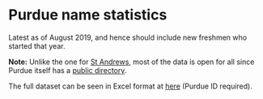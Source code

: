 # Purdue name statistics

Latest as of August 2019, and hence should include new freshmen who started that year.

**Note:** Unlike the one for [St Andrews](https://github.com/Leader-board/St-Andrews/tree/master/namestats), most of the data is open for all since Purdue itself has a [public directory](https://www.purdue.edu/directory/).

The full dataset can be seen in Excel format at [here](https://purdue0-my.sharepoint.com/:x:/g/personal/dmanoj_purdue_edu/Ea0LXt1_sCtKoBN5caOFgBUB8WduCfRminkvZN-2HhpS2Q?e=X9IzVY) (Purdue ID required).
